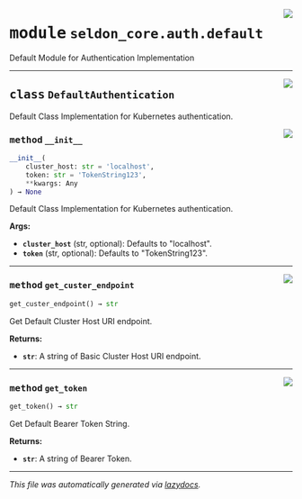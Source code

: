<!-- markdownlint-disable -->

<a href="../klops/seldon_core/auth/default.py#L0"><img align="right" style="float:right;" src="https://img.shields.io/badge/-source-cccccc?style=flat-square"></a>

# <kbd>module</kbd> `seldon_core.auth.default`
Default Module for Authentication Implementation 



---

<a href="../klops/seldon_core/auth/default.py#L9"><img align="right" style="float:right;" src="https://img.shields.io/badge/-source-cccccc?style=flat-square"></a>

## <kbd>class</kbd> `DefaultAuthentication`
Default Class Implementation for Kubernetes authentication. 

<a href="../klops/seldon_core/auth/default.py#L14"><img align="right" style="float:right;" src="https://img.shields.io/badge/-source-cccccc?style=flat-square"></a>

### <kbd>method</kbd> `__init__`

```python
__init__(
    cluster_host: str = 'localhost',
    token: str = 'TokenString123',
    **kwargs: Any
) → None
```

Default Class Implementation for Kubernetes authentication. 

**Args:**
 
 - <b>`cluster_host`</b> (str, optional):   Defaults to "localhost". 
 - <b>`token`</b> (str, optional):   Defaults to "TokenString123". 




---

<a href="../klops/seldon_core/auth/default.py#L28"><img align="right" style="float:right;" src="https://img.shields.io/badge/-source-cccccc?style=flat-square"></a>

### <kbd>method</kbd> `get_custer_endpoint`

```python
get_custer_endpoint() → str
```

Get Default Cluster Host URI endpoint. 



**Returns:**
 
 - <b>`str`</b>:  A string of Basic Cluster Host URI endpoint. 

---

<a href="../klops/seldon_core/auth/default.py#L37"><img align="right" style="float:right;" src="https://img.shields.io/badge/-source-cccccc?style=flat-square"></a>

### <kbd>method</kbd> `get_token`

```python
get_token() → str
```

Get Default Bearer Token String. 

**Returns:**
 
 - <b>`str`</b>:  A string of Bearer Token. 




---

_This file was automatically generated via [lazydocs](https://github.com/ml-tooling/lazydocs)._
